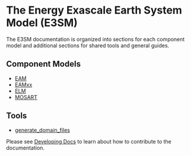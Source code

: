 # The Energy Exascale Earth System Model (E3SM)

The E3SM documentation is organized into sections for each component model and additional sections for shared tools and general guides.

## Component Models

- [EAM](./EAM/index.md)
- [EAMxx](https://E3SM-project.github.io/scream)
- [ELM](./ELM/index.md)
- [MOSART](./MOSART/index.md)

## Tools

- [generate_domain_files](./generate_domain_files/index.md)

Please see [Developing Docs](https://acme-climate.atlassian.net/wiki/spaces/DOC/pages/3924787306/Developing+Documentation) to learn about how to contribute to the documentation.
